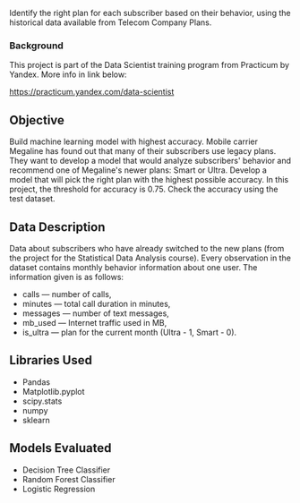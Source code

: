 Identify the right plan for each subscriber based on their behavior, using the historical data available from Telecom Company Plans. 
### Background
This project is part of the Data Scientist training program from Practicum by Yandex. More info in link below:

https://practicum.yandex.com/data-scientist

## Objective
 Build machine learning model with highest accuracy. Mobile carrier Megaline has found out that many of their subscribers use legacy plans. They want to develop a model that would analyze subscribers' behavior and recommend one of Megaline's newer plans: Smart or Ultra. Develop a model that will pick the right plan with the highest possible accuracy. In this project, the threshold for accuracy is 0.75. Check the accuracy using the test dataset.


## Data Description
Data about subscribers who have already switched to the new plans (from the project for the Statistical Data Analysis course). Every observation in the dataset contains monthly behavior information about one user. The information given is as follows:

* сalls — number of calls,
* minutes — total call duration in minutes,
* messages — number of text messages,
* mb_used — Internet traffic used in MB,
* is_ultra — plan for the current month (Ultra - 1, Smart - 0).

## Libraries Used
- Pandas
- Matplotlib.pyplot
- scipy.stats
- numpy
- sklearn

## Models Evaluated
* Decision Tree Classifier
* Random Forest Classifier
* Logistic Regression
